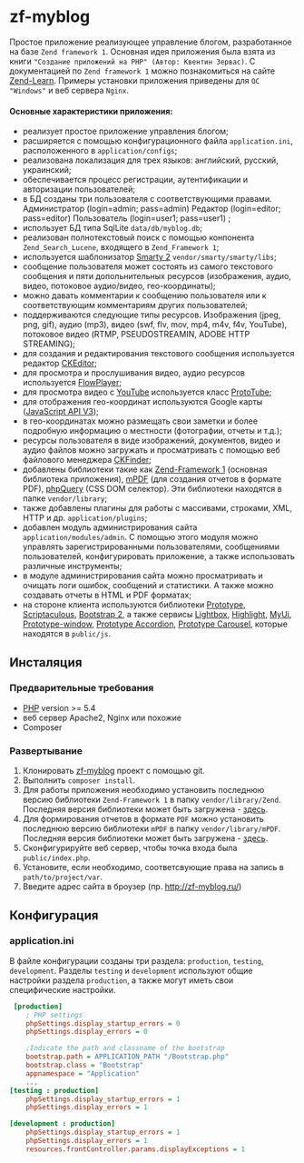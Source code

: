 # zf-myblog

Простое приложение реализующее управление блогом, разработанное на базе `Zend framework 1`.
Основная идея приложения была взята из книги `"Создание приложений на PHP" (Автор: Квентин Зервас)`.
С документацией по `Zend framework 1` можно познакомиться на сайте [Zend-Learn](http://framework.zend.com/learn/). 
Примеры установки приложения приведены для `ОС "Windows"` и веб сервера `Nginx`.

#### Основные характеристики приложения:
- реализует простое приложение управления блогом;
- расширяется с помощью конфигурационного файла `application.ini`, расположенного в `application/configs`;
- реализована локализация для трех языков: английский, русский, украинский;
- обеспечивается процесс регистрации, аутентификации и авторизации пользователей;
- в БД созданы три пользователя с соответствующими правами. Администратор (login=admin; pass=admin) Редактор (login=editor; pass=editor) Пользователь (login=user1; pass=user1) ;
- использует БД типа SqlLite `data/db/myblog.db`;
- реализован полнотекстовый поиск с помощью конпонента `Zend_Search_Lucene`, входящего в `Zend_Framework 1`;
- используется шаблонизатор [Smarty 2](http://www.smarty.net/) `vendor/smarty/smarty/libs`;
- сообщение пользователя может состоять из самого текстового сообщения и пяти допольнительных ресурсов (изображения, аудио, видео, потоковое аудио/видео, гео-координаты);
- можно давать комментарии к сообщению пользователя или к соответствующим комментариям других пользователей;
- поддерживаются следующие типы ресурсов. Изображения (jpeg, png, gif), аудио (mp3), видео (swf, flv, mov, mp4, m4v, f4v, YouTube), потоковое видео (RTMP, PSEUDOSTREAMIN, ADOBE HTTP STREAMING);
- для создания и редактирования текстового сообщения используется редактор [CKEditor](http://ckeditor.com/);
- для просмотра и прослушивания видео, аудио ресурсов используется [FlowPlayer](http://flash.flowplayer.org/);
- для просмотра видео с [YouTube](https://www.youtube.com/) используется класс [ProtoTube](http://scripts.downloadroute.com/ProtoTube-f4dbde0a.html);
- для отображения гео-координат используются Google карты ([JavaScript API V3](https://developers.google.com/maps/documentation/javascript/3.exp/reference));
- в гео-координатах можно размещать свои заметки и более подробную информацию о местности (фотографии, отчеты и т.д.);
- ресурсы пользователя в виде изображений, документов, видео и аудио файлов можно загружать и просматривать с помощью веб файлового менеджера [CKFinder](http://kcfinder.sunhater.com/);
- добавлены библиотеки такие как [Zend-Framework 1](http://framework.zend.com/downloads/latest#ZF1) (основная библиотека приложения), [mPDF](http://www.mpdf1.com/mpdf/index.php) (для создания отчетов в формате PDF), [phpQuery](https://code.google.com/archive/p/phpquery/) (CSS DOM селектор). Эти библиотеки находятся в папке `vendor/library`;
- также добавлены плагины для работы с массивами, строками, XML, HTTP и др. `application/plugins`;
- добавлен модуль администрирования сайта `application/modules/admin`. С помощью этого модуля можно управлять зарегистрированными пользователями, сообщениями пользователей, конфигурировать приложение, а также использовать различные инструменты;
- в модуле администрирования сайта можно просматривать и очищать логи ошибок, сообщений и статистики. А также можно создавать отчеты в HTML и PDF форматах;
- на стороне клиента используются библиотеки [Prototype](http://prototypejs.org/), [Scriptaculous](http://madrobby.github.io/scriptaculous/), [Bootstrap 2](http://twbs.github.io/bootstrap/2.3.2/), а также сервисы [Lightbox](http://lokeshdhakar.com/projects/lightbox2/), [Highlight](http://highlightjs.readthedocs.org/en/latest/#), [MyUi](http://pabloaravena.info/mytablegrid/index.html#), [Prototype-window](http://prototype-window.xilinus.com/index.html), [Prototype Accordion](https://github.com/deleteme/prototype-accordion), [Prototype Carousel](http://miedlar.com/dev/carousel), которые находятся в `public/js`.



## Инсталяция

### Предварительные требования

- [PHP](http://php.net) version >= 5.4
- веб сервер Apache2, Nginx или похожие
- Composer

### Развертывание

1. Клонировать [zf-myblog](https://github.com/alvk4r/silex-enhanced) проект с помощью git.
2. Выполнить `composer install`.
3. Для работы приложения необходимо установить последнюю версию библиотеки `Zend-Framework 1` в папку `vendor/library/Zend`. Последняя версия библиотеки может быть загружена - [здесь](http://framework.zend.com/downloads/latest#ZF1). 
4. Для формирования отчетов в формате `PDF` можно установить последнюю версию библиотеки  `mPDF` в папку `vendor/library/mPDF`. Последняя версия библиотеки может быть загружена - [здесь](http://www.mpdf1.com/mpdf/index.php?page=Download). 
5. Сконфигурируйте веб сервер, чтобы точка входа была `public/index.php`.
6. Установите, если необходимо, соответсвующие права на запись в `path/to/project/var`.
7. Введите адрес сайта в броузер (пр. http://zf-myblog.ru/)

## Конфигурация

### application.ini
В файле конфигурации созданы три раздела: `production`, `testing`, `development`. Разделы `testing` и `development` используют общие настройки раздела `production`, а также могут иметь свои специфические настройки.

```ini
 [production]
    ; PHP settings
    phpSettings.display_startup_errors = 0
    phpSettings.display_errors = 0

    ;Indicate the path and classname of the bootstrap
    bootstrap.path = APPLICATION_PATH "/Bootstrap.php"
    bootstrap.class = "Bootstrap"
    appnamespace = "Application"
    ...
[testing : production]
    phpSettings.display_startup_errors = 1
    phpSettings.display_errors = 1

[development : production]
    phpSettings.display_startup_errors = 1
    phpSettings.display_errors = 1
    resources.frontController.params.displayExceptions = 1
```
